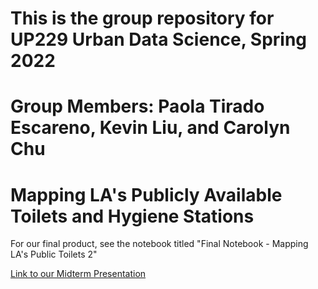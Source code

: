 # This is the group repository for UP229 Urban Data Science, Spring 2022
# Group Members: Paola Tirado Escareno, Kevin Liu, and Carolyn Chu
# Mapping LA's Publicly Available Toilets and Hygiene Stations


For our final product, see the notebook titled "Final Notebook - Mapping LA's Public Toilets 2"

[Link to our Midterm Presentation](https://docs.google.com/presentation/d/1zg8gr0WZA8f7jhdriqbgbbaRfGTXtuBbb20xWPOFCPY/edit?usp=sharing)
